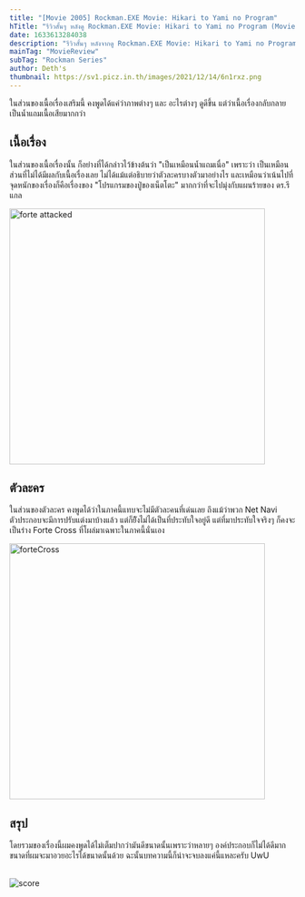 ```yaml
---
title: "[Movie 2005] Rockman.EXE Movie: Hikari to Yami no Program"
hTitle: "รีวิวสั้นๆ หลังดู Rockman.EXE Movie: Hikari to Yami no Program (Movie 2005)"
date: 1633613284038
description: "รีวิวสั้นๆ หลังจากดู Rockman.EXE Movie: Hikari to Yami no Program.."
mainTag: "MovieReview"
subTag: "Rockman Series"
author: Deth's
thumbnail: https://sv1.picz.in.th/images/2021/12/14/6n1rxz.png
---
```

ในส่วนของเนื้อเรื่องเสริมนี้ คงพูดได้แค่ว่าภาพต่างๆ และ อะไรต่างๆ ดูดีขึ้น แต่ว่าเนื้อเรื่องกลับกลายเป็นน้ำแถมเนื้อเสียมากกว่า
<br />

## เนื้อเรื่อง
ในส่วนของเนื้อเรื่องนั้น ก็อย่างที่ได้กล่าวไว้ข้างต้นว่า "เป็นเหมือนน้ำแถมเนื่อ" เพราะว่า เป็นเหมือนส่วนที่ไม่ได้มีผลกับเนื้อเรื่องเลย ไม่ได้แม้แต่อธิบายว่าตัวละครบางตัวมาอย่างไร และเหมือนว่าเน้นไปที่จุดหนักของเรื่องก็คือเรื่องของ "โปรแกรมของปู่ของเน็ตโตะ" มากกว่าที่จะไปมุ่งกับแผนร้ายของ ดร.รีแกล

<img src="https://sv1.picz.in.th/images/2021/10/07/u7z9v2.webp" alt= "forte attacked" width="450px" />
<br />

## ตัวละคร
ในส่วนของตัวละคร คงพูดได้ว่าในภาคนี้แทบจะไม่มีตัวละคนที่เด่นเลย ถึงแม้ว่าพวก Net Navi ตัวประกอบจะมีการปรับแต่งมาบ้างแล้ว แต่ก็ยัีงไม่ได้เป็นที่ประทับใจอยู่ดี แต่ที่มาประทับใจจริงๆ ก็คงจะเป็นร่าง Forte Cross ที่โผล่มาเฉพาะในภาคนี้นั่นเอง

<img src="https://sv1.picz.in.th/images/2021/10/07/u7z9v2.webp" alt= "forteCross" width="450px" />
<br />

## สรุป
โดยรวมของเรื่องนี้ผมคงพูดได้ไม่เต็มปากว่ามันดีขนาดนั้นเพราะว่าหลายๆ องค์ประกอบก็ไม่ได้ดีมากขนาดที่ผมจะมาอวยอะไรได้ขนาดนั้นด้วย ฉะนั้นบทความนี้ก็น่าจะจบลงแค่นี้แหละครับ UwU
<br /><br />

<img src="https://img.shields.io/badge/Score-7%2F10-coral?style=for-the-badge" alt="score">